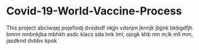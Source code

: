 # Covid-19-World-Vaccine-Process
This project
abciwqej
pojefiodj
dvsdsdf
nkjjn
vdsnjm
jknnjk
jbjjnk
bkbgdfjh
bmnn
mnbnkjba
mbhkh
asdc
klacs
sda
lmk
lml;
ojogk
khb
nm 
m;lk
mll
mm,
jasdknd
dvbbv
kpok
